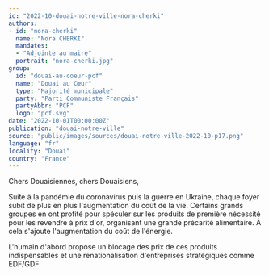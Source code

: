 ```yaml
---
id: "2022-10-douai-notre-ville-nora-cherki"
authors:
- id: "nora-cherki"
  name: "Nora CHERKI"
  mandates: 
  - "Adjointe au maire"
  portrait: "nora-cherki.jpg"
group:
  id: "douai-au-coeur-pcf"
  name: "Douai au Cœur"
  type: "Majorité municipale"
  party: "Parti Communiste Français"
  partyAbbr: "PCF"
  logo: "pcf.svg"
date: "2022-10-01T00:00:00Z"
publication: "douai-notre-ville"
source: "public/images/sources/douai-notre-ville-2022-10-p17.png"
language: "fr"
locality: "Douai"
country: "France"
---
```


Chers Douaisiennes, chers Douaisiens,

Suite à la pandémie du coronavirus puis la guerre en Ukraine, chaque foyer subit de plus en plus l'augmentation du coût de la vie. Certains grands groupes en ont profité pour spéculer sur les produits de première nécessité pour les revendre à prix d'or, organisant une grande précarité alimentaire. À cela s'ajoute l'augmentation du coût de l'énergie.

L'humain d'abord propose un blocage des prix de ces produits indispensables et une renationalisation d'entreprises stratégiques comme EDF/GDF.
